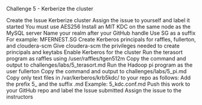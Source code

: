 Challenge 5 - Kerberize the cluster

Create the Issue Kerberize cluster
Assign the issue to yourself and label it started
You must use AES256
Install an MIT KDC on the same node as the MySQL server
Name your realm after your GitHub handle
Use SG as a suffix
For example: MFERNEST.SG
Create Kerberos principals for raffles, fullerton, and cloudera-scm
Give cloudera-scm the privileges needed to create principals and keytabs
Enable Kerberos for the cluster
Run the terasort program as raffles using /user/raffles/tgen512m
Copy the command and output to challenges/labs/5_terasort.md
Run the Hadoop pi program as the user fullerton
Copy the command and output to challenges/labs/5_pi.md
Copy only text files in /var/kerberos/krb5kdc/ to your repo as follows:
Add the prefix 5_ and the suffix .md
Example: 5_kdc.conf.md
Push this work to your GitHub repo and label the Issue submitted
Assign the issue to the instructors
